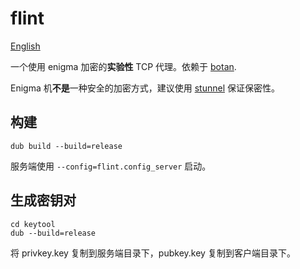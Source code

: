 flint
======
[English](README.md)

一个使用 enigma 加密的**实验性** TCP 代理。依赖于 [botan](https://github.com/etcimon/botan).

Enigma 机**不是**一种安全的加密方式，建议使用 [stunnel](https://www.stunnel.org/index.html) 保证保密性。

构建
------
```
dub build --build=release
```
服务端使用 `--config=flint.config_server` 启动。

生成密钥对
------
```
cd keytool
dub --build=release
```
将 privkey.key 复制到服务端目录下，pubkey.key 复制到客户端目录下。